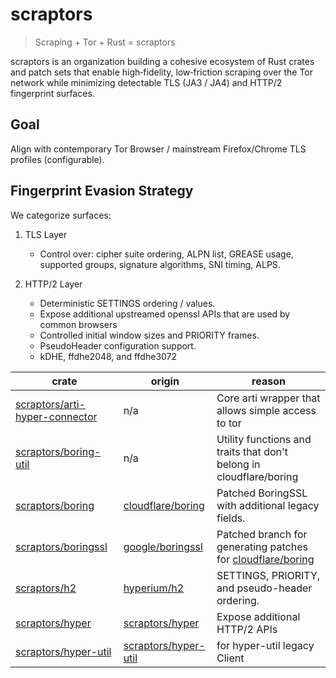 # scraptors

> Scraping + Tor + Rust = scraptors

scraptors is an organization building a cohesive ecosystem of Rust crates and patch sets that enable high‑fidelity, low‑friction scraping over the Tor network while minimizing detectable TLS (JA3 / JA4) and HTTP/2 fingerprint surfaces.

## Goal

Align with contemporary Tor Browser / mainstream Firefox/Chrome TLS profiles (configurable).

## Fingerprint Evasion Strategy

We categorize surfaces:

1. TLS Layer
   - Control over: cipher suite ordering, ALPN list, GREASE usage, supported groups, signature algorithms, SNI timing, ALPS.

2. HTTP/2 Layer
   - Deterministic SETTINGS ordering / values.
   - Expose additional upstreamed openssl APIs that are used by common browsers
   - Controlled initial window sizes and PRIORITY frames.
   - PseudoHeader configuration support.
   - kDHE, ffdhe2048, and ffdhe3072

| crate                                                                               | origin                                                                                                | reason                                                                                              |
| ----------------------------------------------------------------------------------- | ----------------------------------------------------------------------------------------------------- | --------------------------------------------------------------------------------------------------- |
| [scraptors/arti-hyper-connector](https://github.com/scraptors/arti-hyper-connector) | n/a                                                                                                   | Core arti wrapper that allows simple access to tor                                                  |
| [scraptors/boring-util](https://github.com/scraptors/boring-util)                   | n/a                                                                                                   | Utility functions and traits that don't belong in cloudflare/boring                                 |
| [scraptors/boring](https://github.com/scraptors/boring)                             | [cloudflare/boring](https://github.com/cloudflare/boring)                                             | Patched BoringSSL with additional legacy fields.                                                    |
| [scraptors/boringssl](https://github.com/scraptors/boringssl)                       | [google/boringssl](https://github.com/google/boringssl/tree/478b28ab12f2001a03261624261fd041f5439706) | Patched branch for generating patches for [cloudflare/boring](https://github.com/cloudflare/boring) |
| [scraptors/h2](https://github.com/scraptors/h2)                                     | [hyperium/h2](https://github.com/hyperium/h2)                                                         | SETTINGS, PRIORITY, and pseudo-header ordering.                                                     |
| [scraptors/hyper](https://github.com/scraptors/hyper)                               | [scraptors/hyper](https://github.com/hyperium/hyper)                                                  | Expose additional HTTP/2 APIs                                                                       |
| [scraptors/hyper-util](https://github.com/scraptors/hyper-util)                     | [scraptors/hyper-util](https://github.com/hyperium/hyper-util)                                        | for hyper-util legacy Client                                                                        |
